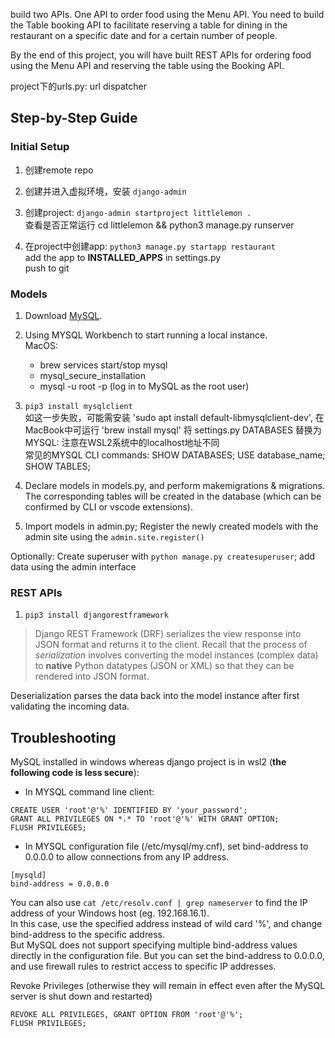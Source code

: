 

build two APIs. One API to order food using the Menu API. You need to build the Table booking API to facilitate reserving a table for dining in the restaurant on a specific date and for a certain number of people.

By the end of this project, you will have built REST APIs for ordering food using the Menu API and reserving the table using the Booking API. 

project下的urls.py: url dispatcher

## Step-by-Step Guide

### Initial Setup

1. 创建remote repo

2. 创建并进入虚拟环境，安装 `django-admin`


3. 创建project: `django-admin startproject littlelemon .`  
    查看是否正常运行 cd littlelemon && python3 manage.py runserver

4. 在project中创建app: `python3 manage.py startapp restaurant`   
    add the app to **INSTALLED_APPS** in settings.py  
    push to git


### Models

1. Download [MySQL](https://www.mysql.com/downloads/).   

2. Using MYSQL Workbench to start running a local instance.     
    MacOS: 
    * brew services start/stop mysql
    * mysql_secure_installation 
    * mysql -u root -p (log in to MySQL as the root user)



3. `pip3 install mysqlclient`      
    如这一步失败，可能需安装 'sudo apt install default-libmysqlclient-dev', 在MacBook中可运行 'brew install mysql'
    将 settings.py DATABASES 替换为 MYSQL: 注意在WSL2系统中的localhost地址不同   
    常见的MYSQL CLI commands: SHOW DATABASES; USE database_name; SHOW TABLES;

4. Declare models in models.py, and perform makemigrations & migrations. The corresponding tables will be created in the database (which can be confirmed by CLI or vscode extensions).

5. Import models in admin.py; Register the newly created models with the admin site using the `admin.site.register()`

Optionally: Create superuser with `python manage.py createsuperuser`; add data using the admin interface


### REST APIs

1. `pip3 install djangorestframework`

> Django REST Framework (DRF) serializes the view response into JSON format and returns it to the client. Recall that the process of _serialization_ involves converting the model instances (complex data) to **native** Python datatypes (JSON or XML) so that they can be rendered into JSON format. 

Deserialization parses the data back into the model instance after first validating the incoming data.


## Troubleshooting

MySQL installed in windows whereas django project is in wsl2 (**the following code is less secure**):
* In MYSQL command line client:
```
CREATE USER 'root'@'%' IDENTIFIED BY 'your_password';
GRANT ALL PRIVILEGES ON *.* TO 'root'@'%' WITH GRANT OPTION;
FLUSH PRIVILEGES;
```

* In MYSQL configuration file (/etc/mysql/my.cnf), set bind-address to 0.0.0.0 to allow connections from any IP address.
```
[mysqld]
bind-address = 0.0.0.0
```

You can also use `cat /etc/resolv.conf | grep nameserver` to find the IP address of your Windows host (eg. 192.168.16.1).  
In this case, use the specified address instead of wild card '%', and change bind-address to the specific address.  
But MySQL does not support specifying multiple bind-address values directly in the configuration file. But you can set the bind-address to 0.0.0.0, and use firewall rules to restrict access to specific IP addresses.



Revoke Privileges (otherwise they will remain in effect even after the MySQL server is shut down and restarted)

```
REVOKE ALL PRIVILEGES, GRANT OPTION FROM 'root'@'%';
FLUSH PRIVILEGES;
```